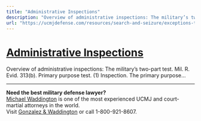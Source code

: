```yaml
---
title: "Administrative Inspections"
description: "Overview of administrative inspections: The military’s two-part test. Mil. R. Evid. 313(b). Primary purpose test. (1) Inspection. The primary purpose..."
url: "https://ucmjdefense.com/resources/search-and-seizure/exceptions-to-authorization-requirement/exceptions-to-probable-cause-requirement/administrative-inspections.html"
---
```


# [Administrative Inspections](https://ucmjdefense.com/resources/search-and-seizure/exceptions-to-authorization-requirement/exceptions-to-probable-cause-requirement/administrative-inspections.html)

Overview of administrative inspections: The military’s two-part test. Mil. R. Evid. 313(b). Primary purpose test. (1) Inspection. The primary purpose...

---

**Need the best military defense lawyer?**  
[Michael Waddington](https://ucmjdefense.com/attorneys/michael-stewart-waddington-partner.html) is one of the most experienced UCMJ and court-martial attorneys in the world.  
Visit [Gonzalez & Waddington](https://ucmjdefense.com) or call 1-800-921-8607.

